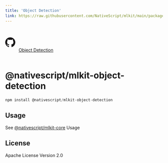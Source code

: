 ```yaml
---
title: 'Object Detection'
link: https://raw.githubusercontent.com/NativeScript/mlkit/main/packages/mlkit-object-detection/README.md
---
```


<div style="width: 100%; padding: 1.2em 0em">
	<img alt="github logo" src="../assets/images/github/GitHub-Mark-32px.png" style="display: inline; margin: 1em 0.5em 1em 0em">
	<a href="https://github.com/NativeScript/mlkit/tree/main/packages/mlkit-object-detection" target="_blank" noopener>Object Detection</a>
</div>

# @nativescript/mlkit-object-detection

```javascript
npm install @nativescript/mlkit-object-detection
```

## Usage

See [@nativescript/mlkit-core](/packages/mlkit-core/README.md) Usage

## License

Apache License Version 2.0
